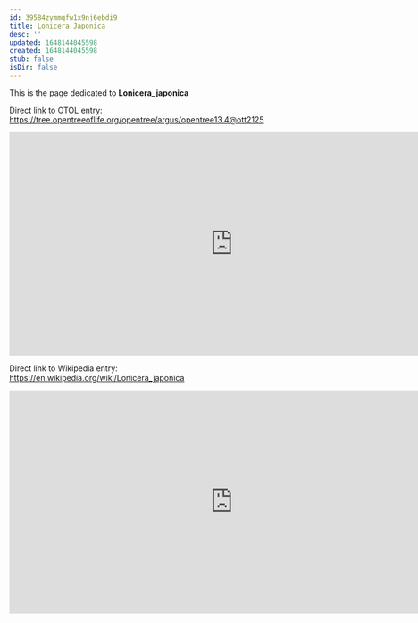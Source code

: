 ```yaml
---
id: 39584zymmqfw1x9nj6ebdi9
title: Lonicera Japonica
desc: ''
updated: 1648144045598
created: 1648144045598
stub: false
isDir: false
---
```

This is the page dedicated to **Lonicera_japonica**


Direct link to OTOL entry: https://tree.opentreeoflife.org/opentree/argus/opentree13.4@ott2125



<html>
    <body>
    <iframe src="https://tree.opentreeoflife.org/opentree/argus/opentree13.4@ott2125"
    width="800" height="400" frameborder="0" allowfullscreen> </iframe>
    </body>
</html>
    


Direct link to Wikipedia entry: https://en.wikipedia.org/wiki/Lonicera_japonica



<html>
    <body>
    <iframe src="https://en.wikipedia.org/wiki/Lonicera_japonica"
    width="800" height="400" frameborder="0" allowfullscreen> </iframe>
    </body>
</html>
    
